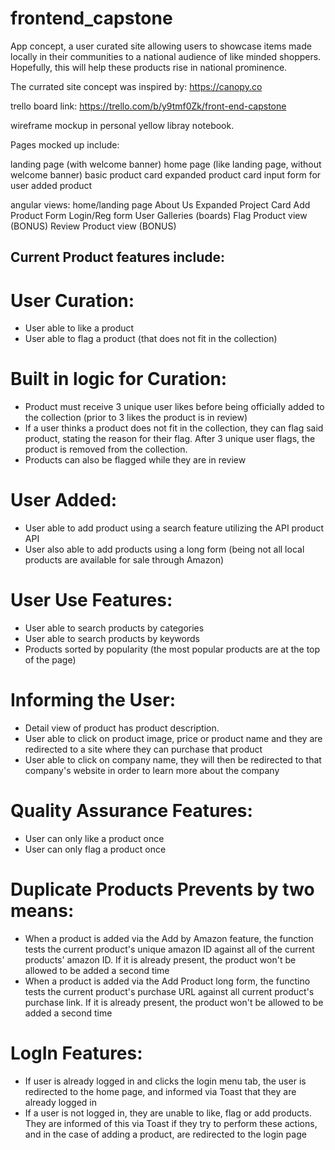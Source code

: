 # frontend_capstone
App concept, a user curated site allowing users to showcase items made locally in their communities to a national audience of like minded shoppers.  Hopefully, this will help these products rise in national prominence.


The currated site concept was inspired by: https://canopy.co

trello board link:
https://trello.com/b/y9tmf0Zk/front-end-capstone

wireframe mockup in personal yellow libray notebook.

Pages mocked up include:

landing page (with welcome banner)
home page (like landing page, without welcome banner)
basic product card
expanded product card
input form for user added product

angular views:
home/landing page
About Us
Expanded Project Card
Add Product Form
Login/Reg form
User Galleries (boards)
Flag Product view (BONUS)
Review Product view (BONUS)


## Current Product features include:

# User Curation:
* User able to like a product
* User able to flag a product (that does not fit in the collection)

# Built in logic for Curation:
* Product must receive 3 unique user likes before being officially added to the collection (prior to 3 likes the product is in review)
* If a user thinks a product does not fit in the collection, they can flag said product, stating the reason for their flag.  After 3 unique user flags, the product is removed from the collection.
* Products can also be flagged while they are in review


# User Added:
* User able to add product using a search feature utilizing the API product API
* User also able to add products using a long form (being not all local products are available for sale through Amazon)

# User Use Features:
* User able to search products by categories
* User able to search products by keywords
* Products sorted by popularity (the most popular products are at the top of the page)

# Informing the User:
* Detail view of product has product description.
* User able to click on product image, price or product name and they are redirected to a site where they can purchase that product
* User able to click on company name, they will then be redirected to that company's website in order to learn more about the company

# Quality Assurance Features:
* User can only like a product once
* User can only flag a product once

# Duplicate Products Prevents by two means:
* When a product is added via the Add by Amazon feature, the function tests the current product's unique amazon ID against all of the current products' amazon ID.   If it is already present, the product won't be allowed to be added a second time
* When a product is added via the Add Product long form, the functino tests the current product's purchase URL against all current product's purchase link.  If it is already present, the product won't be allowed to be added a second time

# LogIn Features:
* If user is already logged in and clicks the login menu tab, the user is redirected to the home page, and informed via Toast that they are already logged in
* If a user is not logged in, they are unable to like, flag or add products.  They are informed of this via Toast if they try to perform these actions, and in the case of adding a product, are redirected to the login page
